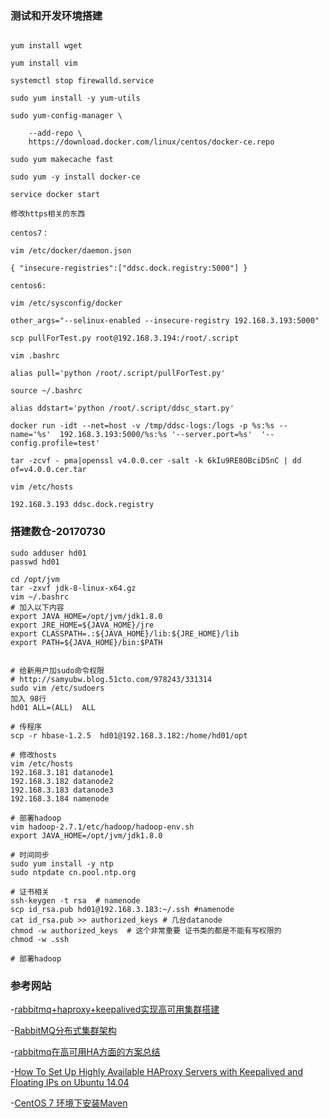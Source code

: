 ###  测试和开发环境搭建



````shell

yum install wget

yum install vim

systemctl stop firewalld.service

sudo yum install -y yum-utils

sudo yum-config-manager \

    --add-repo \
    https://download.docker.com/linux/centos/docker-ce.repo

sudo yum makecache fast

sudo yum -y install docker-ce

service docker start

修改https相关的东西

centos7：

vim /etc/docker/daemon.json

{ "insecure-registries":["ddsc.dock.registry:5000"] }

centos6:

vim /etc/sysconfig/docker

other_args="--selinux-enabled --insecure-registry 192.168.3.193:5000"

scp pullForTest.py root@192.168.3.194:/root/.script

vim .bashrc

alias pull='python /root/.script/pullForTest.py'

source ~/.bashrc

alias ddstart='python /root/.script/ddsc_start.py'

docker run -idt --net=host -v /tmp/ddsc-logs:/logs -p %s:%s --name='%s'  192.168.3.193:5000/%s:%s '--server.port=%s'  '--config.profile=test'

tar -zcvf - pma|openssl v4.0.0.cer -salt -k 6kIu9RE8OBciD5nC | dd of=v4.0.0.cer.tar

vim /etc/hosts

192.168.3.193 ddsc.dock.registry
````





### 搭建数仓-20170730

````shell
sudo adduser hd01
passwd hd01

cd /opt/jvm
tar -zxvf jdk-8-linux-x64.gz
vim ~/.bashrc
# 加入以下内容
export JAVA_HOME=/opt/jvm/jdk1.8.0
export JRE_HOME=${JAVA_HOME}/jre
export CLASSPATH=.:${JAVA_HOME}/lib:${JRE_HOME}/lib
export PATH=${JAVA_HOME}/bin:$PATH


# 给新用户加sudo命令权限
# http://samyubw.blog.51cto.com/978243/331314
sudo vim /etc/sudoers
加入 98行
hd01 ALL=(ALL)  ALL

# 传程序
scp -r hbase-1.2.5  hd01@192.168.3.182:/home/hd01/opt

# 修改hosts
vim /etc/hosts
192.168.3.181 datanode1
192.168.3.182 datanode2
192.168.3.183 datanode3
192.168.3.184 namenode

# 部署hadoop
vim hadoop-2.7.1/etc/hadoop/hadoop-env.sh
export JAVA_HOME=/opt/jvm/jdk1.8.0

# 时间同步
sudo yum install -y ntp
sudo ntpdate cn.pool.ntp.org

# 证书相关
ssh-keygen -t rsa  # namenode
scp id_rsa.pub hd01@192.168.3.183:~/.ssh #namenode
cat id_rsa.pub >> authorized_keys # 几台datanode
chmod -w authorized_keys  # 这个非常重要 证书类的都是不能有写权限的
chmod -w .ssh

# 部署hadoop 
````









### 参考网站

-[rabbitmq+haproxy+keepalived实现高可用集群搭建](http://www.cnblogs.com/lylife/p/5584019.html)

-[RabbitMQ分布式集群架构](http://blog.csdn.net/woogeyu/article/details/51119101)

-[rabbitmq在高可用HA方面的方案总结](http://blog.csdn.net/yangbutao/article/details/10982391)

-[How To Set Up Highly Available HAProxy Servers with Keepalived and Floating IPs on Ubuntu 14.04](https://www.digitalocean.com/community/tutorials/how-to-set-up-highly-available-haproxy-servers-with-keepalived-and-floating-ips-on-ubuntu-14-04#userconsent#)

-[CentOS 7 环境下安装Maven](http://blog.csdn.net/mynameissls/article/details/54140176)
